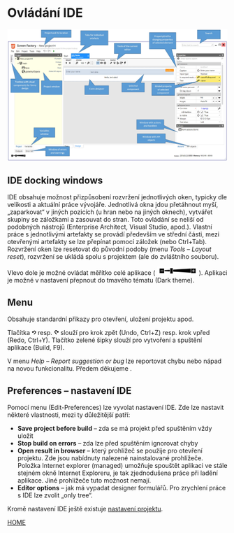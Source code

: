 # Ovládání IDE

![Main window](../media/image1.jpg "Main window")

## IDE docking windows

IDE obsahuje možnost přizpůsobení rozvržení jednotlivých oken, typicky
dle velikosti a aktuální práce vývojáře. Jednotlivá okna jdou
přetáhnout myší, „zaparkovat“ v jiných pozicích (u hran nebo na jiných
oknech), vytvářet skupiny se záložkami a zasouvat do stran. Toto
ovládání se neliší od podobných nástrojů (Enterprise Architect, Visual
Studio, apod.). Vlastní práce s jednotlivými artefakty se provádí
především ve střední části, mezi otevřenými artefakty se lze přepínat
pomocí záložek (nebo Ctrl+Tab). Rozvržení oken lze resetovat do původní
podoby (menu _Tools – Layout reset_), rozvržení se ukládá spolu
s projektem (ale do zvláštního souboru).

Vlevo dole je možné ovládat měřítko celé aplikace ( ![test](../media/image3.png "Test") ). 
Aplikaci je možné v nastavení přepnout do tmavého tématu (Dark theme).

## Menu

Obsahuje standardní příkazy pro otevření, uložení projektu apod.

Tlačítka ![image.png](/.attachments/image-74a091e1-43a0-4a71-97b5-7c9ee40d0d6d.png) resp. ![image.png](/.attachments/image-2c875b59-7151-4310-9c5c-9779bd224eac.png) slouží pro krok zpět (Undo, Ctrl+Z) resp. krok vpřed (Redo, Ctrl+Y).
Tlačítko zelené šipky slouží pro vytvoření a spuštění aplikace (Build, F9).

V menu _Help – Report suggestion or bug_ lze reportovat chybu nebo nápad
na novou funkcionalitu. Předem děkujeme .

## Preferences – nastavení IDE

Pomocí menu (Edit-Preferences) lze vyvolat nastavení IDE. Zde lze
nastavit některé vlastnosti, mezi ty důležitější patří:

- **Save project before build** – zda se má projekt před spuštěním
  vždy uložit
- **Stop build on errors** – zda lze před spuštěním ignorovat chyby
- **Open result in browser** – který prohlížeč se použije pro otevření
  projektu. Zde jsou nabídnuty nalezené nainstalované prohlížeče.
  Položka Internet explorer (managed) umožňuje spouštět aplikaci ve
  stále stejném okně Internet Exploreru, je tak zjednodušena práce při
  ladění aplikace. Jiné prohlížeče tuto možnost nemají.
- **Editor options** – jak má vypadat designer formulářů. Pro
  zrychlení práce s IDE lze zvolit „only tree“.

Kromě nastavení IDE ještě existuje [nastavení projektu](/cs/project-structure#project-options).

[HOME](/index)
